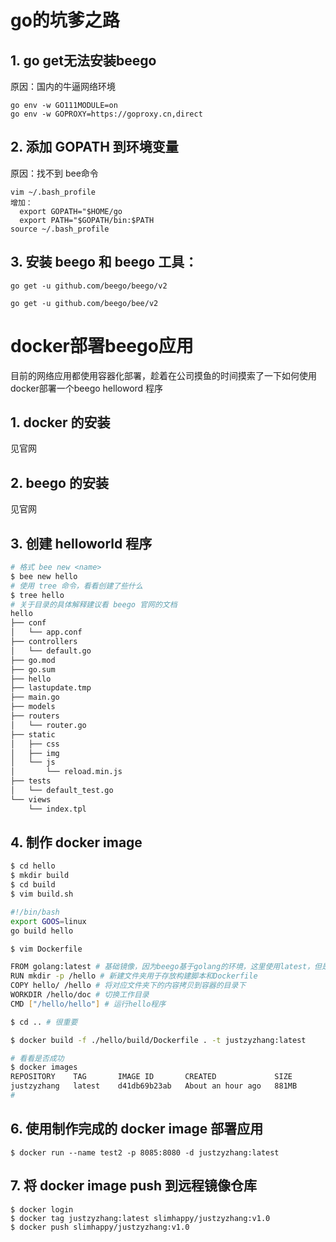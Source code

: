 # go的坑爹之路
## 1. go get无法安装beego
原因：国内的牛逼网络环境
```
go env -w GO111MODULE=on
go env -w GOPROXY=https://goproxy.cn,direct
```

## 2. 添加 GOPATH 到环境变量
原因：找不到 bee命令
```
vim ~/.bash_profile
增加：
  export GOPATH="$HOME/go
  export PATH="$GOPATH/bin:$PATH
source ~/.bash_profile
```
## 3. 安装 beego 和 beego 工具：
```
go get -u github.com/beego/beego/v2

go get -u github.com/beego/bee/v2
```

# docker部署beego应用
目前的网络应用都使用容器化部署，趁着在公司摸鱼的时间摸索了一下如何使用docker部署一个beego helloword 程序

## 1. docker 的安装
见官网

## 2. beego 的安装
见官网

## 3. 创建 helloworld 程序

```bash
# 格式 bee new <name>
$ bee new hello
# 使用 tree 命令，看看创建了些什么
$ tree hello
# 关于目录的具体解释建议看 beego 官网的文档
hello
├── conf
│   └── app.conf
├── controllers
│   └── default.go
├── go.mod
├── go.sum
├── hello
├── lastupdate.tmp
├── main.go
├── models
├── routers
│   └── router.go
├── static
│   ├── css
│   ├── img
│   └── js
│       └── reload.min.js
├── tests
│   └── default_test.go
└── views
    └── index.tpl

```

## 4. 制作 docker image
```bash
$ cd hello
$ mkdir build
$ cd build
$ vim build.sh

#!/bin/bash
export GOOS=linux
go build hello

$ vim Dockerfile

FROM golang:latest # 基础镜像，因为beego基于golang的环境，这里使用latest，但是建议根据具体的需求选择适当的TAG。
RUN mkdir -p /hello # 新建文件夹用于存放构建脚本和Dockerfile
COPY hello/ /hello # 将对应文件夹下的内容拷贝到容器的目录下
WORKDIR /hello/doc # 切换工作目录
CMD ["/hello/hello"] # 运行hello程序

$ cd .. # 很重要

$ docker build -f ./hello/build/Dockerfile . -t justzyzhang:latest

# 看看是否成功
$ docker images
REPOSITORY    TAG       IMAGE ID       CREATED             SIZE
justzyzhang   latest    d41db69b23ab   About an hour ago   881MB
# 
```
## 6. 使用制作完成的 docker image 部署应用
```
$ docker run --name test2 -p 8085:8080 -d justzyzhang:latest
```
## 7. 将 docker image push 到远程镜像仓库
```
$ docker login
$ docker tag justzyzhang:latest slimhappy/justzyzhang:v1.0
$ docker push slimhappy/justzyzhang:v1.0
```